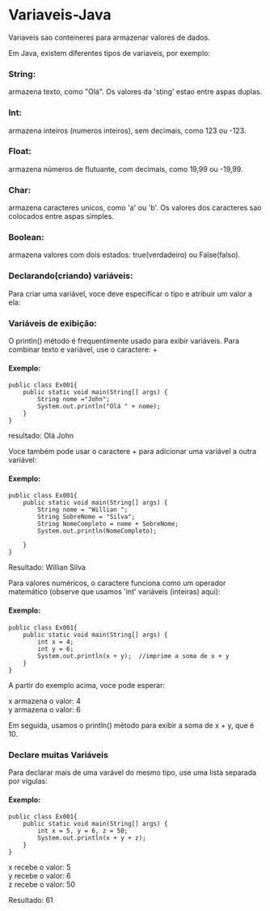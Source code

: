 # Variaveis-Java
  Variaveis sao conteineres para armazenar valores de dados.

 Em Java, existem diferentes tipos de variaveis, por exemplo:

 ### String:
 armazena texto, como "Olá". Os valores da 'sting' estao entre aspas duplas.
 ### Int:
 armazena inteiros (numeros inteiros), sem decimais, como 123 ou -123.

 ### Float:
 armazena números de flutuante, com decimais, como 19,99 ou -19,99.

 ### Char:
 armazena caracteres unicos, como 'a' ou 'b'. Os valores dos caracteres sao colocados entre aspas simples.

 ### Boolean:
 armazena valores com dois estados: true(verdadeiro) ou False(falso).

 ### Declarando(criando) variáveis:
 Para criar uma variável, voce deve especificar o tipo e atribuir um valor a ela:

### Variáveis de exibição:
O println() método é frequentimente usado para exibir variáveis.
Para combinar texto e variável, use o caractere: +

#### Exemplo:

    public class Ex001{
        public static void main(String[] args) {
            String nome ="John";
            System.out.println("Olá " + nome);
        }
    }
resultado: Olá John


Voce também pode usar o caractere + para adicionar uma variável a outra variável:

#### Exemplo:

    public class Ex001{
        public static void main(String[] args) {
            String nome = "Willian ";
            String SobreNome = "Silva";
            String NomeCompleto = nome + SobreNome;
            System.out.println(NomeCompleto);

        }
    }
Resultado: Willian Silva


Para valores numéricos, o caractere funciona como um operador matemático (observe que usamos 'int' variáveis (inteiras) aqui):

#### Exemplo:

    public class Ex001{
        public static void main(String[] args) {
            int x = 4;
            int y = 6;
            System.out.println(x + y);  //imprime a soma de x + y
        }
    }

A partir do exemplo acima, voce pode esperar:

x armazena o valor: 4 <br/>
y armazena o valor: 6

Em seguida, usamos o println() método para exibir a soma de x + y, que é 10.

### Declare muitas Variáveis
Para declarar mais de uma varável do mesmo tipo, use uma lista separada por vígulas:

#### Exemplo:

    public class Ex001{
        public static void main(String[] args) {
            int x = 5, y = 6, z = 50;
            System.out.println(x + y + z);
        }
    }

x recebe o valor: 5 <br>
y recebe o valor: 6 <br>
z recebe o valor: 50 <br>

Resultado: 61





